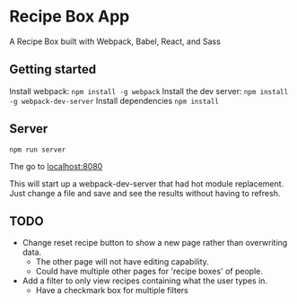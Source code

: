 Recipe Box App
==============================
A Recipe Box built with Webpack, Babel, React, and Sass

Getting started
------------------------------
Install webpack: `npm install -g webpack`
Install the dev server: `npm install -g webpack-dev-server`
Install dependencies `npm install`

Server
------------------------------
`npm run server`

The go to [localhost:8080](http://localhost:8080)

This will start up a webpack-dev-server that had hot module
replacement.  Just change a file and save and see the results
without having to refresh.



TODO
-----------
* Change reset recipe button to show a new page rather than overwriting data.
  * The other page will not have editing capability.
  * Could have multiple other pages for 'recipe boxes' of people.
* Add a filter to only view recipes containing what the user types in.
  * Have a checkmark box for multiple filters
